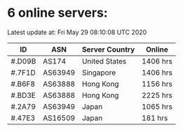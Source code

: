 # 6 online servers:

Latest update at: Fri May 29 08:10:08 UTC 2020

| ID | ASN | Server Country | Online |
| -- | --- | -------------- | ------ |
| #.D09B | AS174 | United States | 1406 hrs |
| #.7F1D | AS63949 | Singapore | 1406 hrs |
| #.B6F8 | AS63888 | Hong Kong | 1156 hrs |
| #.BD3E | AS63888 | Hong Kong | 2225 hrs |
| #.2A79 | AS63949 | Japan | 1065 hrs |
| #.47E3 | AS16509 | Japan | 181 hrs |

